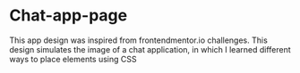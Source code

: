 # Chat-app-page

This app design was inspired from frontendmentor.io challenges. This design simulates the image of a chat application, in which I learned different ways to place elements using CSS
